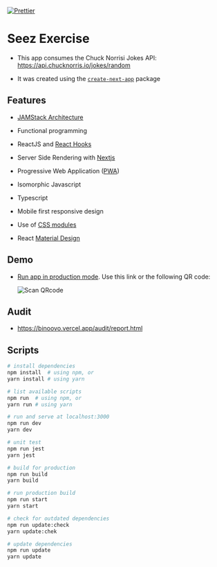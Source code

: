 [![Prettier](https://camo.githubusercontent.com/687a8ae8d15f9409617d2cc5a30292a884f6813a/68747470733a2f2f696d672e736869656c64732e696f2f62616467652f636f64655f7374796c652d70726574746965722d6666363962342e7376673f7374796c653d666c61742d737175617265)](https://github.com/prettier/prettier)

# Seez Exercise

- This app consumes the Chuck Norrisi Jokes API: https://api.chucknorris.io/jokes/random  

- It was created using the [`create-next-app`](https://nextjs.org/blog/create-next-app) package

## Features

- [JAMStack Architecture](https://www.netlify.com/jamstack/)

- Functional programming

- ReactJS and [React Hooks](https://es.reactjs.org/docs/hooks-intro.html)

- Server Side Rendering with [Nextjs](https://nextjs.org/)

- Progressive Web Application ([PWA](https://web.dev/progressive-web-apps/))

- Isomorphic Javascript

- Typescript

- Mobile first responsive design

- Use of [CSS modules](https://github.com/css-modules/css-modules)

- React [Material Design](https://rmwc.io/)

## Demo

- [Run app in production mode]().
  Use this link or the following QR code:
  
  ![Scan QRcode]()
  

## Audit

- https://binoovo.vercel.app/audit/report.html

## Scripts

```bash
# install dependencies
npm install  # using npm, or
yarn install # using yarn

# list available scripts
npm run  # using npm, or
yarn run # using yarn

# run and serve at localhost:3000
npm run dev
yarn dev

# unit test
npm run jest
yarn jest

# build for production
npm run build
yarn build

# run production build
npm run start
yarn start

# check for outdated dependencies
npm run update:check
yarn update:chek

# update dependencies
npm run update
yarn update
```




